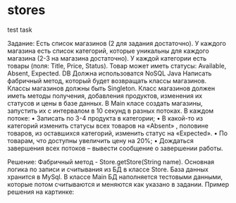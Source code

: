 # stores
test task

Задание:
Есть список магазинов (2 для задания достаточно). У каждого магазина
есть список категорий, которые уникальны для каждого магазина (2-3 на
магазина достаточно). У каждой категории есть товары (поля: Title,
Price, Status). Товар может иметь статусы: Available, Absent, Expected.
DB
Должна использоватся NoSQL
Java
Написать фабричный метод, который будет возвращать классы магазинов.
Классы магазинов должны быть Singleton. Класс магазинов должен иметь
методы получения, добавления продуктов, изменения их статусов и цены в
базе данных. В  Main класе создать магазины, запустить их с интервалом в
10 секунд в разных потоках.
В каждом потоке:
• Записать по 3-4 продукта в категории;
• В какой-то из категорий изменить статусы всех товаров на «Absent» ,
половине товаров, из оставшихся категорий, изменить статус на «Expected».
• По товарам, что доступны увеличить цену на 20%;
• Дождаться завершения всех потоков – вывести сообщение о завершении
работы.

Решение:
Фабричный метод - Store.getStore(String name).
Основная логика по записи и считывания из БД в классе Store.
База данных хранится в MySql.
В классе Main БД наполняется тестовыми данными, которые потом считываются
и меняются как указано в задании.
Пример решения на картинке:
